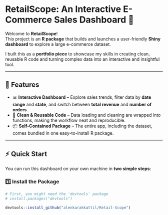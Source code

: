 # RetailScope: An Interactive E-Commerce Sales Dashboard 🚀

Welcome to **RetailScope**!  
This project is an **R package** that builds and launches a user-friendly **Shiny dashboard** to explore a large e-commerce dataset.  

I built this as a **portfolio piece** to showcase my skills in creating clean, reusable R code and turning complex data into an interactive and insightful tool.  

---

## 🌟 Features

- 📊 **Interactive Dashboard** – Explore sales trends, filter data by **date range** and **state**, and switch between **total revenue** and **number of orders**.  
- 🧹 **Clean & Reusable Code** – Data loading and cleaning are wrapped into functions, making the workflow neat and reproducible.  
- 📦 **Self-Contained Package** – The entire app, including the dataset, comes bundled in one easy-to-install R package.  

---

## ⚡ Quick Start

You can run this dashboard on your own machine in **two simple steps**:

### 1️⃣ Install the Package
```r
# First, you might need the 'devtools' package
# install.packages("devtools")

devtools::install_github("alenkarakkattil/Retail-Scope")
